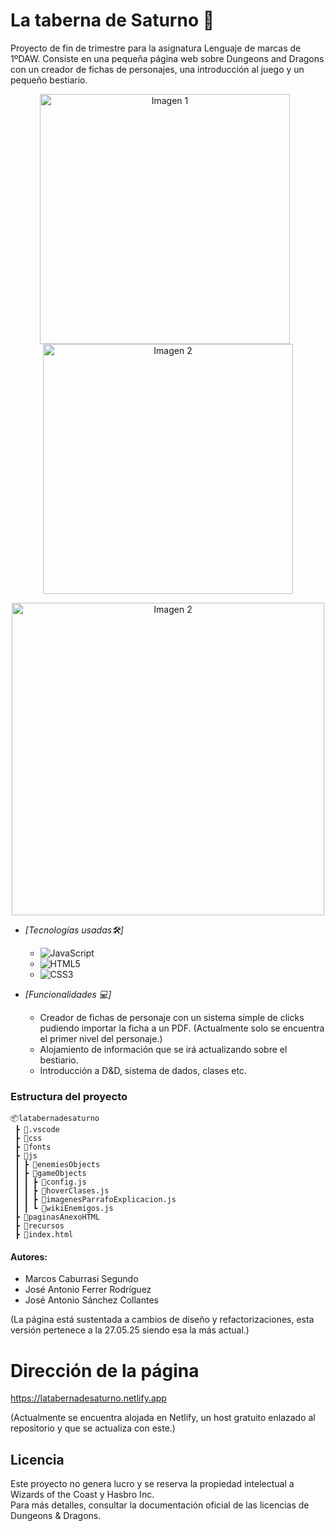 # La taberna de Saturno 🎲

Proyecto de fin de trimestre para la asignatura Lenguaje de marcas de 1ºDAW. Consiste en una pequeña página web sobre Dungeons and Dragons
con un creador de fichas de personajes, una introducción al juego y un pequeño bestiario.

<p align="center">
  <img src="https://github.com/user-attachments/assets/d10779f2-72ee-4c2b-bda9-ee40bb40c699" alt="Imagen 1" width="400" style="display:inline-block; margin-right: 10px;"/>
  <img src="https://github.com/user-attachments/assets/2da8e1e8-4917-43ef-be2f-e44cf5fafb80" alt="Imagen 2" width="400" style="display:inline-block;"/>
</p>

<p align="center">
  <img src="https://github.com/user-attachments/assets/10f0ca35-3165-4f87-af94-2cd52b673d94" alt="Imagen 2" width="500" style="display:inline-block;"/>
</p>


- _[Tecnologías usadas🛠️]_
  - ![JavaScript](https://img.shields.io/badge/JavaScript-yellow)
  - ![HTML5](https://img.shields.io/badge/HTML5-orange)
  - ![CSS3](https://img.shields.io/badge/CSS3-blue)

- _[Funcionalidades 💻]_
    - Creador de fichas de personaje con un sistema simple de clicks pudiendo importar la ficha a un PDF. (Actualmente solo se encuentra el primer nivel del personaje.)
    - Alojamiento de información que se irá actualizando sobre el bestiario.
    - Introducción a D&D, sistema de dados, clases etc.

 <h3>Estructura del proyecto</h3>
 
```
📦latabernadesaturno
 ┣ 📂.vscode
 ┣ 📂css
 ┣ 📂fonts
 ┣ 📂js
 ┃ ┣ 📂enemiesObjects
 ┃ ┣ 📂gameObjects
 ┃ ┃ ┣ 📜config.js
 ┃ ┃ ┣ 📜hoverClases.js
 ┃ ┃ ┣ 📜imagenesParrafoExplicacion.js
 ┃ ┃ ┗ 📜wikiEnemigos.js
 ┣ 📂paginasAnexoHTML
 ┣ 📂recursos
 ┣ 📜index.html
```

 
<h4>Autores: </h4>

 - Marcos Caburrasi Segundo
 - José Antonio Ferrer Rodríguez
 - José Antonio Sánchez Collantes
  
(La página está sustentada a cambios de diseño y refactorizaciones, esta versión pertenece a la 27.05.25 siendo esa la más actual.)

# Dirección de la página

https://latabernadesaturno.netlify.app

(Actualmente se encuentra alojada en Netlify, un host gratuito enlazado al repositorio y que se actualiza con este.)

## Licencia

Este proyecto no genera lucro y se reserva la propiedad intelectual a Wizards of the Coast y Hasbro Inc.  
Para más detalles, consultar la documentación oficial de las licencias de Dungeons & Dragons.
